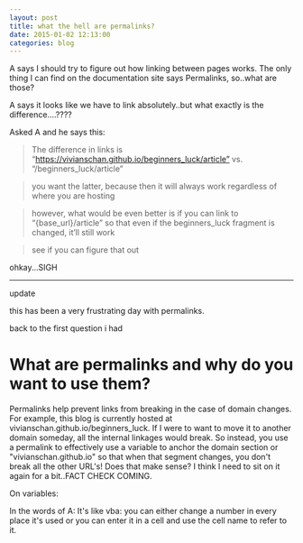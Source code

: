 ```yaml
---
layout: post
title: what the hell are permalinks?
date: 2015-01-02 12:13:00
categories: blog
---
```

A says I should try to figure out how linking between pages works. The only thing I can find on the documentation site says Permalinks, so..what are those? 

A says it looks like we have to link absolutely..but what exactly is the difference....????

Asked A and he says this:

> The difference in links is 
“https://vivianschan.github.io/beginners_luck/article”
vs.
“/beginners_luck/article”

> you want the latter, because then it will always work regardless of where you are hosting

> however, what would be even better is if you can link to “{base_url}/article” so that even if the beginners_luck fragment is changed, it’ll still work

> see if you can figure that out

ohkay...SIGH

---

update

this has been a very frustrating day with permalinks. 

back to the first question i had

# What are permalinks and why do you want to use them?

Permalinks help prevent links from breaking in the case of domain changes. For example, this blog is currently hosted at vivianschan.github.io/beginners_luck. If I were to want to move it to another domain someday, all the internal linkages would break. So instead, you use a permalink to effectively use a variable to anchor the domain section or "vivianschan.github.io" so that when that segment changes, you don't break all the other URL's! Does that make sense? I think I need to sit on it again for a bit..FACT CHECK COMING. 

On variables:

In the words of A: It's like vba: you can either change a number in every place it's used or you can enter it in a cell and use the cell name to refer to it. 